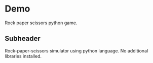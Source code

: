 # Demo

Rock paper scissors python game.

## Subheader

Rock-paper-scissors simulator using python language. No additional libraries installed.

